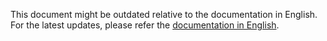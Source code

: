 This document might be outdated relative to the documentation in English. For the latest updates, please refer the <a href="/en">documentation in English</a>.
